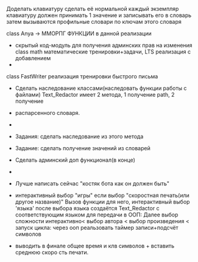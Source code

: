 Доделать клавиатуру
сделать её нормальной
каждый экземпляр клавиатуру должен принимать 1 значение и записывать его в словарь
затем вызываются профильные словари по ключам этого словаря


class Anya -> ММОРПГ ФУНКЦИИ в данной реализации 
+ скрытый код-модуль для получения админских прав на изменения
class math математические тренировки+задачи, LTS реализация с добавлением
+ 
class FastWriter реализация тренировки быстрого письма
+ Сделать наследование классами(наследовать функции работы с файлами)
Text_Redactor имеет 2 метода, 1 получение path, 2 получение 
+ распарсенного словаря.
+ 
+ Задания: сделать наследование из этого метода
+ Задание: сделать получение значений из словарей
+ Сделать админский доп функционал(в конце)

+ 
+ Лучше написать сейчас "костяк бота как он должен быть"
+ интерактивный выбор "игры"
если выбор "скоростная печать(или другое название)"
Вызов функции для него, интерактивный выбор 'языка'
после выбора языка создаётся Text_Redactor с соответствующим языком
для передачи в ООП:
Далее выбор сложности интерактивно<
выбор автора <
выбор произведения <
запуск цикла:
через ооп реальзовать таймер записи+подсчёт символов
+ выводить в финале общее время и клв символов + вставить среднюю скоро
сть печати.